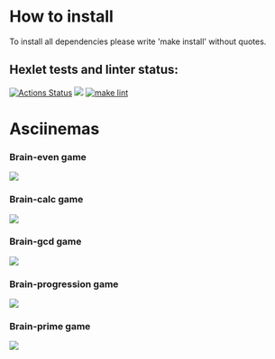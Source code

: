 # How to install
To install all dependencies please write 'make install' without quotes.
## Hexlet tests and linter status:
[![Actions Status](https://github.com/unInsomnia/backend-project-lvl1/workflows/hexlet-check/badge.svg)](https://github.com/unInsomnia/backend-project-lvl1/actions)
<a href="https://codeclimate.com/github/unInsomnia/backend-project-lvl1/maintainability"><img src="https://api.codeclimate.com/v1/badges/191820a66afdd965436a/maintainability" /></a>
[![make lint](https://github.com/unInsomnia/backend-project-lvl1/actions/workflows/makelint.yml/badge.svg)](https://github.com/unInsomnia/backend-project-lvl1/actions/workflows/makelint.yml)

# Asciinemas
### Brain-even game
<a href="https://asciinema.org/a/grNm5YmD43KuIzgQHYxUArp8m" target="_blank"><img src="https://asciinema.org/a/grNm5YmD43KuIzgQHYxUArp8m.svg" /></a>
### Brain-calc game
<a href="https://asciinema.org/a/UqyokxyUFINpODRAKmZCbtt44" target="_blank"><img src="https://asciinema.org/a/UqyokxyUFINpODRAKmZCbtt44.svg" /></a>
### Brain-gcd game
<a href="https://asciinema.org/a/jioYGZzMC49MVjcpVbRpdEwx3" target="_blank"><img src="https://asciinema.org/a/jioYGZzMC49MVjcpVbRpdEwx3.svg" /></a>
### Brain-progression game
<a href="https://asciinema.org/a/r1VPT5wESceJXq8kFe2QlRY8X" target="_blank"><img src="https://asciinema.org/a/r1VPT5wESceJXq8kFe2QlRY8X.svg" /></a>
### Brain-prime game
<a href="https://asciinema.org/a/BNLUrQrXMwxFL1pvSpWSCeBnt" target="_blank"><img src="https://asciinema.org/a/BNLUrQrXMwxFL1pvSpWSCeBnt.svg" /></a>